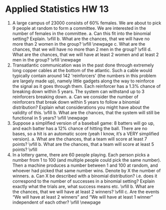 # Applied Statistics HW 13

1. A large campus of 23000 consists of 60% females. We are about to pick 9 people at random to form a committee. We are interested in the number of females in the committee.
    a. Can this fit into the binomial setting? Explain.
    \vfill
    b. What are the chances, that we will have no more than 2 women in the group?
    \vfill
    \newpage
    c. What are the chances, that we will have no more than 2 men in the group?
    \vfill
    d. What are the chances, that we will have at least 2 women and at least 2 men in the group?
    \vfill
    \newpage
2. Transatlantic communication was in the past done through extremely long copper cables at the bottom of the atlantic. Such a cable would typically contain around 142 'reinforcers' (the numbers in this problem are largely made up), namely little gadgets along the way to reinforce the signal as it goes through them. Each reinforcer has a 1.3% chance of breaking down within 5 years. The system can withstand up to 3 reinforcers breaking down.
    a. Can we consider the number of reinforcers that break down within 5 years to follow a binomial distribution? Explain what considerations you might have about the validity of this.
    \vfill
    b. What are the chances, that the system will still be functional in 5 years?
    \vfill
    \newpage
3. Suppose a simplified version of a baseball game: 8 batters will go up, and each batter has a 12% chance of hitting the ball. There are no bases, so a hit is an automatic score (yeah I know, it’s a VERY simplified version).
    a. What are the chances, that a team will score at least 7 points?
    \vfill
    b. What are the chances, that a team will score at least 5 points?
    \vfill
4. In a lottery game, there are 60 people playing. Each person picks a number from 1 to 100 (and multiple people could pick the same number). Then a machine produces a number between 1 and 100 at random, and whoever had picked that same number wins. Denote by X the number of winners.
    a. Can X be described with a binomial distribution? i.e. does it correspond to the number of successes in a binomial setting? Explain exactly what the trials are, what success means etc.
    \vfill
    b. What are the chances, that we will have at least 2 winners?
    \vfill
    c. Are the events “We will have at least 2 winners” and “We will have at least 1 winner” independent of each other?
    \vfill
    \newpage
